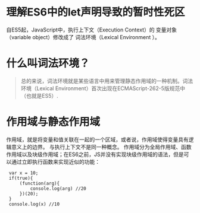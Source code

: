 # 理解ES6中的let声明导致的暂时性死区
自ES5起，JavaScript中，执行上下文（Execution Context）的 变量对象 （variable object）修改成了 词法环境（Lexical Environment ）。

# 什么叫词法环境？
> 总的来说，词法环境就是某些语言中用来管理静态作用域的一种机制。词法环境（Lexical Environment）首次出现在ECMAScript-262-5版规范中（也就是ES5）.

# 作用域与静态作用域
作用域，就是将变量和值关联在一起的一个区域，或者说，作用域使得变量具有逻辑意义上的边界。 与执行上下文不是同一种概念。
作用域分为全局作用域、函数作用域以及块级作用域；在ES6之前，JS并没有实现块级作用域的语法，但是可以通过立即执行函数来实现近似的功能： 
~~~
 var x = 10;
 if(true){
     (function(arg){
         console.log(arg) //20
     })(20);   
 }
 console.log(x) //10
~~~
